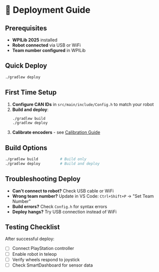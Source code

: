 # 🚀 Deployment Guide

## Prerequisites
- **WPILib 2025** installed
- **Robot connected** via USB or WiFi
- **Team number configured** in WPILib

## Quick Deploy
```bash
./gradlew deploy
```

## First Time Setup
1. **Configure CAN IDs** in `src/main/include/Config.h` to match your robot
2. **Build and deploy**:
   ```bash
   ./gradlew build
   ./gradlew deploy
   ```
3. **Calibrate encoders** - see [Calibration Guide](calibration.md)

## Build Options
```bash
./gradlew build          # Build only
./gradlew deploy         # Build and deploy 
```

## Troubleshooting Deploy
- **Can't connect to robot?** Check USB cable or WiFi
- **Wrong team number?** Update in VS Code: `Ctrl+Shift+P` → "Set Team Number"  
- **Build errors?** Check `Config.h` for syntax errors
- **Deploy hangs?** Try USB connection instead of WiFi

## Testing Checklist
After successful deploy:
- [ ] Connect PlayStation controller
- [ ] Enable robot in teleop
- [ ] Verify wheels respond to joystick
- [ ] Check SmartDashboard for sensor data
